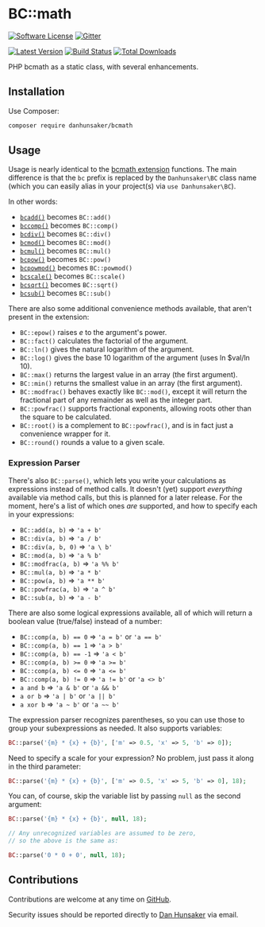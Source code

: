 BC::math
========

[![Software License](https://img.shields.io/packagist/l/danhunsaker/bcmath.svg?style=flat-square)](LICENSE.md)
[![Gitter](https://img.shields.io/gitter/room/danhunsaker/bcmath.svg?style=flat-square)](https://gitter.im/danhunsaker/bcmath)

[![Latest Version](https://img.shields.io/github/release/danhunsaker/bcmath.svg?style=flat-square)](https://github.com/danhunsaker/bcmath/releases)
[![Build Status](https://img.shields.io/travis/danhunsaker/bcmath.svg?style=flat-square)](https://travis-ci.org/danhunsaker/bcmath)
[![Total Downloads](https://img.shields.io/packagist/dt/danhunsaker/bcmath.svg?style=flat-square)](https://packagist.org/packages/danhunsaker/bcmath)

PHP bcmath as a static class, with several enhancements.

## Installation ##

Use Composer:

```bash
composer require danhunsaker/bcmath
```

## Usage ##

Usage is nearly identical to the [bcmath extension][] functions.  The main
difference is that the `bc` prefix is replaced by the `Danhunsaker\BC` class
name (which you can easily alias in your project(s) via `use Danhunsaker\BC`).

In other words:

- [`bcadd()`][]    becomes `BC::add()`
- [`bccomp()`][]   becomes `BC::comp()`
- [`bcdiv()`][]    becomes `BC::div()`
- [`bcmod()`][]    becomes `BC::mod()`
- [`bcmul()`][]    becomes `BC::mul()`
- [`bcpow()`][]    becomes `BC::pow()`
- [`bcpowmod()`][] becomes `BC::powmod()`
- [`bcscale()`][]  becomes `BC::scale()`
- [`bcsqrt()`][]   becomes `BC::sqrt()`
- [`bcsub()`][]    becomes `BC::sub()`

There are also some additional convenience methods available, that aren't
present in the extension:

- `BC::epow()` raises _e_ to the argument's power.
- `BC::fact()` calculates the factorial of the argument.
- `BC::ln()` gives the natural logarithm of the argument.
- `BC::log()` gives the base 10 logarithm of the argument (uses ln $val/ln 10).
- `BC::max()` returns the largest value in an array (the first argument).
- `BC::min()` returns the smallest value in an array (the first argument).
- `BC::modfrac()` behaves exactly like `BC::mod()`, except it will return the
  fractional part of any remainder as well as the integer part.
- `BC::powfrac()` supports fractional exponents, allowing roots other than the
  square to be calculated.
- `BC::root()` is a complement to `BC::powfrac()`, and is in fact just a
  convenience wrapper for it.
- `BC::round()` rounds a value to a given scale.

### Expression Parser ###

There's also `BC::parse()`, which lets you write your calculations as
expressions instead of method calls.  It doesn't (yet) support *everything*
available via method calls, but this is planned for a later release.  For the
moment, here's a list of which ones *are* supported, and how to specify each in
your expressions:

- `BC::add(a, b)`     => `'a + b'`
- `BC::div(a, b)`     => `'a / b'`
- `BC::div(a, b, 0)`  => `'a \ b'`
- `BC::mod(a, b)`     => `'a % b'`
- `BC::modfrac(a, b)` => `'a %% b'`
- `BC::mul(a, b)`     => `'a * b'`
- `BC::pow(a, b)`     => `'a ** b'`
- `BC::powfrac(a, b)` => `'a ^ b'`
- `BC::sub(a, b)`     => `'a - b'`

There are also some logical expressions available, all of which will return a
boolean value (true/false) instead of a number:

- `BC::comp(a, b) == 0`  => `'a = b'` or `'a == b'`
- `BC::comp(a, b) == 1`  => `'a > b'`
- `BC::comp(a, b) == -1` => `'a < b'`
- `BC::comp(a, b) >= 0`  => `'a >= b'`
- `BC::comp(a, b) <= 0`  => `'a <= b'`
- `BC::comp(a, b) != 0`  => `'a != b'` or `'a <> b'`
- `a and b`              => `'a & b'` or `'a && b'`
- `a or b`               => `'a | b'` or `'a || b'`
- `a xor b`              => `'a ~ b'` or `'a ~~ b'`

The expression parser recognizes parentheses, so you can use those to group your
subexpressions as needed.  It also supports variables:

```php
BC::parse('{m} * {x} + {b}', ['m' => 0.5, 'x' => 5, 'b' => 0]);
```

Need to specify a scale for your expression?  No problem, just pass it along in
the third parameter:

```php
BC::parse('{m} * {x} + {b}', ['m' => 0.5, 'x' => 5, 'b' => 0], 18);
```

You can, of course, skip the variable list by passing `null` as the second
argument:

```php
BC::parse('{m} * {x} + {b}', null, 18);

// Any unrecognized variables are assumed to be zero,
// so the above is the same as:

BC::parse('0 * 0 + 0', null, 18);
```

## Contributions ##

Contributions are welcome at any time on [GitHub][].

Security issues should be reported directly to [Dan Hunsaker][] via email.

[bcmath extension]: https://secure.php.net/manual/en/ref.bc.php
[`bcadd()`]: https://secure.php.net/manual/en/function.bcadd.php
[`bccomp()`]: https://secure.php.net/manual/en/function.bccomp.php
[`bcdiv()`]: https://secure.php.net/manual/en/function.bcdiv.php
[`bcmod()`]: https://secure.php.net/manual/en/function.bcmod.php
[`bcmul()`]: https://secure.php.net/manual/en/function.bcmul.php
[`bcpow()`]: https://secure.php.net/manual/en/function.bcpow.php
[`bcpowmod()`]: https://secure.php.net/manual/en/function.bcpowmod.php
[`bcscale()`]: https://secure.php.net/manual/en/function.bcscale.php
[`bcsqrt()`]: https://secure.php.net/manual/en/function.bcsqrt.php
[`bcsub()`]: https://secure.php.net/manual/en/function.bcsub.php
[GitHub]: https://github.com/danhunsaker/bcmath
[Dan Hunsaker]: dan.hunsaker+bcmath@gmail.com
